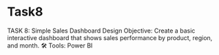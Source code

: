 # Task8
TASK 8: Simple Sales Dashboard Design
Objective:
Create a basic interactive dashboard that shows sales performance by product, region, and month.
🛠 Tools:
Power BI 

